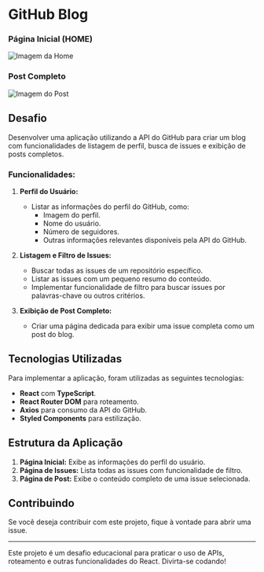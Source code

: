 # GitHub Blog


### Página Inicial (HOME)

![Imagem da Home]([https://github.com/seu-usuario/seu-repositorio/raw/main/caminho/para/imagem-home.png](https://github.com/WladimirStenio/github-blog/blob/main/src/assets/Home.png?raw=true))

### Post Completo

![Imagem do Post]([https://github.com/seu-usuario/seu-repositorio/raw/main/caminho/para/imagem-post.png](https://github.com/WladimirStenio/github-blog/blob/main/src/assets/Post%20Open.png?raw=true))

## Desafio

Desenvolver uma aplicação utilizando a API do GitHub para criar um blog com funcionalidades de listagem de perfil, busca de issues e exibição de posts completos.

### Funcionalidades:

1. **Perfil do Usuário:**

   - Listar as informações do perfil do GitHub, como:
     - Imagem do perfil.
     - Nome do usuário.
     - Número de seguidores.
     - Outras informações relevantes disponíveis pela API do GitHub.

2. **Listagem e Filtro de Issues:**

   - Buscar todas as issues de um repositório específico.
   - Listar as issues com um pequeno resumo do conteúdo.
   - Implementar funcionalidade de filtro para buscar issues por palavras-chave ou outros critérios.

3. **Exibição de Post Completo:**
   - Criar uma página dedicada para exibir uma issue completa como um post do blog.

## Tecnologias Utilizadas

Para implementar a aplicação, foram utilizadas as seguintes tecnologias:

- **React** com **TypeScript**.
- **React Router DOM** para roteamento.
- **Axios** para consumo da API do GitHub.
- **Styled Components** para estilização.

## Estrutura da Aplicação

1. **Página Inicial:** Exibe as informações do perfil do usuário.
2. **Página de Issues:** Lista todas as issues com funcionalidade de filtro.
3. **Página de Post:** Exibe o conteúdo completo de uma issue selecionada.

## Contribuindo

Se você deseja contribuir com este projeto, fique à vontade para abrir uma issue.

---

Este projeto é um desafio educacional para praticar o uso de APIs, roteamento e outras funcionalidades do React. Divirta-se codando!
